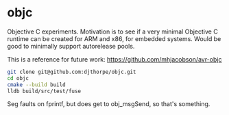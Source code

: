 # objc

Objective C experiments. Motivation is to see if a very minimal Objective C runtime can be created for ARM and x86, for embedded systems. Would be good to minimally support autorelease pools.

This is a reference for future work: <https://github.com/mhjacobson/avr-objc>

```bash
git clone git@github.com:djthorpe/objc.git
cd objc
cmake --build build
lldb build/src/test/fuse
```

Seg faults on fprintf, but does get to obj_msgSend, so that's something.
